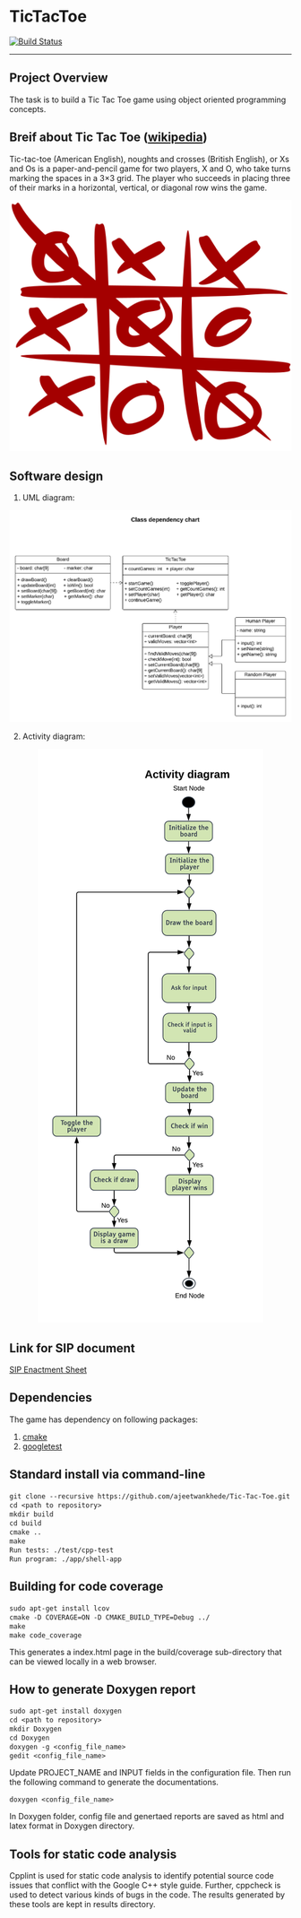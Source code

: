# TicTacToe
[![Build Status](https://travis-ci.com/ajeetwankhede/Tic-Tac-Toe.svg?token=PaB15bgFhTxvmjf14qhk&branch=master)](https://travis-ci.com/ajeetwankhede/Tic-Tac-Toe)

---

## Project Overview

The task is to build a Tic Tac Toe game using object oriented programming concepts.

## Breif about Tic Tac Toe ([wikipedia](https://en.wikipedia.org/wiki/Tic-tac-toe))

Tic-tac-toe (American English), noughts and crosses (British English), or Xs and Os is a paper-and-pencil game for two players, X and O, who take turns marking the spaces in a 3×3 grid. The player who succeeds in placing three of their marks in a horizontal, vertical, or diagonal row wins the game.

<p align="center">
<img src="/images/Tic_tac_toe.png">
</p>

## Software design

1. UML diagram:

<p align="center">
<img src="/UML/Initial/Class dependency chart - Tic-Tac-Toe.png">
</p>

2. Activity diagram:

<p align="center">
<img src="/UML/Initial/Activity diagram - Tic_Tac_Toe.png">
</p>

## Link for SIP document

[SIP Enactment Sheet](https://docs.google.com/spreadsheets/d/1osaNjtBZ5rFgGtWi5gnai63RkGZE8U25gTj9zXKbLFg/edit#gid=0)

## Dependencies

The game has dependency on following packages:
1. [cmake](https://cmake.org/)
2. [googletest](https://github.com/google/googletest)

## Standard install via command-line
```
git clone --recursive https://github.com/ajeetwankhede/Tic-Tac-Toe.git
cd <path to repository>
mkdir build
cd build
cmake ..
make
Run tests: ./test/cpp-test
Run program: ./app/shell-app
```

## Building for code coverage
```
sudo apt-get install lcov
cmake -D COVERAGE=ON -D CMAKE_BUILD_TYPE=Debug ../
make
make code_coverage
```
This generates a index.html page in the build/coverage sub-directory that can be viewed locally in a web browser.

## How to generate Doxygen report

```
sudo apt-get install doxygen
cd <path to repository>
mkdir Doxygen
cd Doxygen
doxygen -g <config_file_name>
gedit <config_file_name>
```
Update PROJECT_NAME and INPUT fields in the configuration file.
Then run the following command to generate the documentations.
```
doxygen <config_file_name>
```
In Doxygen folder, config file and genertaed reports are saved as html and latex format in Doxygen directory.

## Tools for static code analysis

Cpplint is used for static code analysis to identify potential source code issues that conflict with the Google C++ style guide. Further, cppcheck is used to detect various kinds of bugs in the code. The results generated by these tools are kept in results directory.
